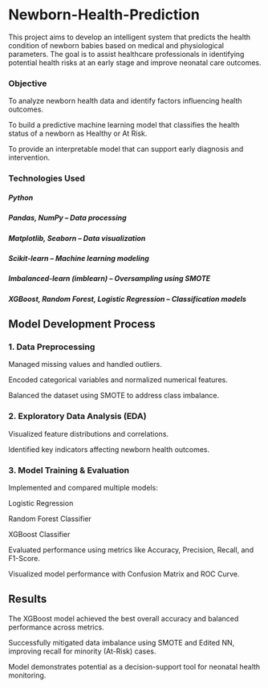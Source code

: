# Newborn-Health-Prediction
This project aims to develop an intelligent system that predicts the health condition of newborn babies based on medical and physiological parameters. The goal is to assist healthcare professionals in identifying potential health risks at an early stage and improve neonatal care outcomes.

### Objective
To analyze newborn health data and identify factors influencing health outcomes.

To build a predictive machine learning model that classifies the health status of a newborn as Healthy or At Risk.

To provide an interpretable model that can support early diagnosis and intervention.

### Technologies Used

##### Python
##### Pandas, NumPy – Data processing
##### Matplotlib, Seaborn – Data visualization
##### Scikit-learn – Machine learning modeling
##### Imbalanced-learn (imblearn) – Oversampling using SMOTE
##### XGBoost, Random Forest, Logistic Regression – Classification models

## Model Development Process

### 1. Data Preprocessing

Managed missing values and handled outliers.

Encoded categorical variables and normalized numerical features.

Balanced the dataset using SMOTE to address class imbalance.

### 2. Exploratory Data Analysis (EDA)

Visualized feature distributions and correlations.

Identified key indicators affecting newborn health outcomes.

### 3. Model Training & Evaluation

Implemented and compared multiple models:

Logistic Regression

Random Forest Classifier

XGBoost Classifier

Evaluated performance using metrics like Accuracy, Precision, Recall, and F1-Score.

Visualized model performance with Confusion Matrix and ROC Curve.

## Results

The XGBoost model achieved the best overall accuracy and balanced performance across metrics.

Successfully mitigated data imbalance using SMOTE and Edited NN, improving recall for minority (At-Risk) cases.

Model demonstrates potential as a decision-support tool for neonatal health monitoring.
